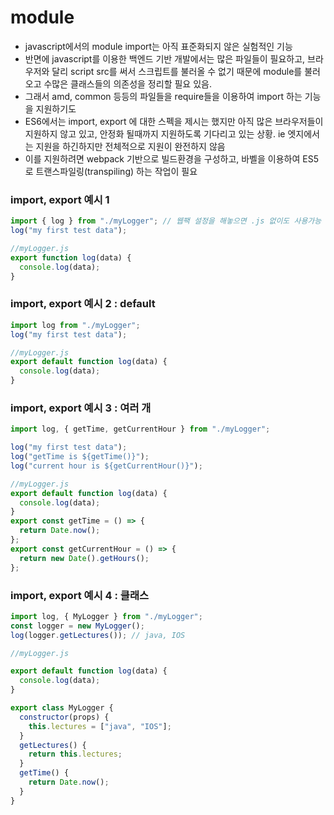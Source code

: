 # module

- javascript에서의 module import는 아직 표준화되지 않은 실험적인 기능
- 반면에 javascript를 이용한 백엔드 기반 개발에서는 많은 파일들이 필요하고, 브라우저와 달리 script src를 써서 스크립트를 불러올 수 없기 때문에 module를 불러오고 수많은 클래스들의 의존성을 정리할 필요 있음.
- 그래서 amd, common 등등의 파일들을 require들을 이용하여 import 하는 기능을 지원하기도
- ES6에서는 import, export 에 대한 스펙을 제시는 했지만 아직 많은 브라우저들이 지원하지 않고 있고, 안정화 될때까지 지원하도록 기다리고 있는 상황. ie 엣지에서는 지원을 하긴하지만 전체적으로 지원이 완전하지 않음
- 이를 지원하려면 webpack 기반으로 빌드환경을 구성하고, 바벨을 이용하여 ES5로 트랜스파일링(transpiling) 하는 작업이 필요


### import, export 예시 1

```javascript
import { log } from "./myLogger"; // 웹팩 설정을 해놓으면 .js 없이도 사용가능
log("my first test data");
```

```javascript
//myLogger.js
export function log(data) {
  console.log(data);
}
```

### import, export 예시 2 : default

```javascript
import log from "./myLogger";
log("my first test data");
```

```javascript
//myLogger.js
export default function log(data) {
  console.log(data);
}
```

### import, export 예시 3 : 여러 개

```javascript
import log, { getTime, getCurrentHour } from "./myLogger";

log("my first test data");
log("getTime is ${getTime()}");
log("current hour is ${getCurrentHour()}");
```

```javascript
//myLogger.js
export default function log(data) {
  console.log(data);
}
export const getTime = () => {
  return Date.now();
};
export const getCurrentHour = () => {
  return new Date().getHours();
};
```

### import, export 예시 4 : 클래스

```javascript
import log, { MyLogger } from "./myLogger";
const logger = new MyLogger();
log(logger.getLectures()); // java, IOS
```

```javascript
//myLogger.js

export default function log(data) {
  console.log(data);
}

export class MyLogger {
  constructor(props) {
    this.lectures = ["java", "IOS"];
  }
  getLectures() {
    return this.lectures;
  }
  getTime() {
    return Date.now();
  }
}
```
